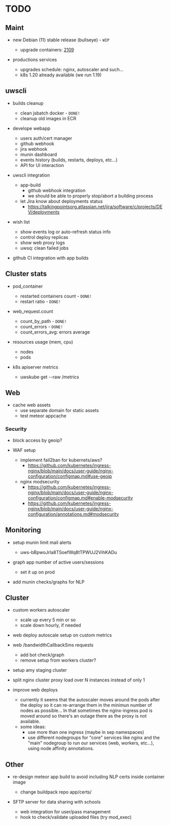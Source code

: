 # TODO

## Maint

* new Debian (11) stable release (bullseye) - `WIP`
    * upgrade containers: [2109](./infra/upgrades.md)

* productions services
    * upgrades schedule: nginx, autoscaler and such...
    * k8s 1.20 already available (we run 1.19)

## uwscli

* builds cleanup
    * clean jsbatch docker - `DONE!`
    * cleanup old images in ECR

* develope webapp
    * users auth/cert manager
    * github webhook
    * jira webhook
    * munin dashboard
    * events history (builds, restarts, deploys, etc...)
    * API for UI interaction

* uwscli integration
    * app-build
        * github webhook integration
        * we should be able to properly stop/abort a building process
    * let Jira know about deployments status
        * https://talkingpointsorg.atlassian.net/jira/software/c/projects/DEV/deployments

* wish list
    * show events log or auto-refresh status info
    * control deploy replicas
    * show web proxy logs
    * uwsq: clean failed jobs

* github CI integration with app builds

## Cluster stats

* pod_container
    * restarted containers count - `DONE!`
    * restart ratio - `DONE!`

* web_request.count
    * count_by_path - `DONE!`
    * count_errors - `DONE!`
    * count_errors_avg: errors average

* resources usage (mem, cpu)
    * nodes
    * pods

* k8s apiserver metrics
    * uwskube get --raw /metrics

## Web

* cache web assets
    * use separate domain for static assets
    * test meteor appcache

### Security

* block access by geoip?

* WAF setup
    * implement fail2ban for kubernets/aws?
        * https://github.com/kubernetes/ingress-nginx/blob/main/docs/user-guide/nginx-configuration/configmap.md#use-geoip
    * nginx modsecurity
        * https://github.com/kubernetes/ingress-nginx/blob/main/docs/user-guide/nginx-configuration/configmap.md#enable-modsecurity
        * https://github.com/kubernetes/ingress-nginx/blob/main/docs/user-guide/nginx-configuration/annotations.md#modsecurity

## Monitoring

* setup munin limit mail alerts
    * uws-bBpwoJrla8TSoefWq8tTPWUJ2VihKADu

* graph app number of active users/sessions
    * set it up on prod

* add munin checks/graphs for NLP

## Cluster

* custom workers autoscaler
    * scale up every 5 min or so
    * scale down hourly, if needed

* web deploy autoscale setup on custom metrics

* web /bandwidthCallbackSms requests
    * add bot check/graph
    * remove setup from workers cluster?

* setup amy staging cluster

* split nginx cluster proxy load over N instances instead of only 1

* improve web deploys
    * currently it seems that the autoscaler moves around the pods after the deploy so it can re-arrange them in the minimun number of nodes as possible... In that sometimes the nginx-ingress pod is moved around so there's an outage there as the proxy is not available.
    * some ideas:
        * use more than one ingress (maybe in sep namespaces)
        * use different nodegroups for "core" services like nginx and the "main" nodegroup to run our services (web, workers, etc...), using node affinity annotations.

## Other

* re-design meteor app build to avoid including NLP certs inside container image
    * change buildpack repo app/certs/

* SFTP server for data sharing with schools
    * web integration for user/pass management
    * hook to check/validate uploaded files (try mod_exec)
